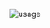 <img src="https://github.com/Botspot/pi-apps-analytics/releases/download/net-install-graphs/usage-active-graph.png" alt="usage"></br>
